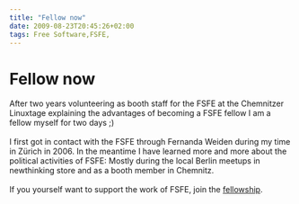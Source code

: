 ```yaml
---
title: "Fellow now"
date: 2009-08-23T20:45:26+02:00
tags: Free Software,FSFE,
---
```


# Fellow now


After two years volunteering as booth staff for the FSFE at the Chemnitzer Linuxtage explaining the advantages of 
becoming a FSFE fellow I am a fellow myself for two days ;)<br><br>I first got in contact with the FSFE through 
Fernanda Weiden during my time in Zürich in 2006. In the meantime I have learned more and more about the political 
activities of FSFE: Mostly during the local Berlin meetups in newthinking store and as a booth member in 
Chemnitz.<br><br>If you yourself want to support the work of FSFE, join the <a 
href="http://fellowship.fsfe.org/join">fellowship</a>.
